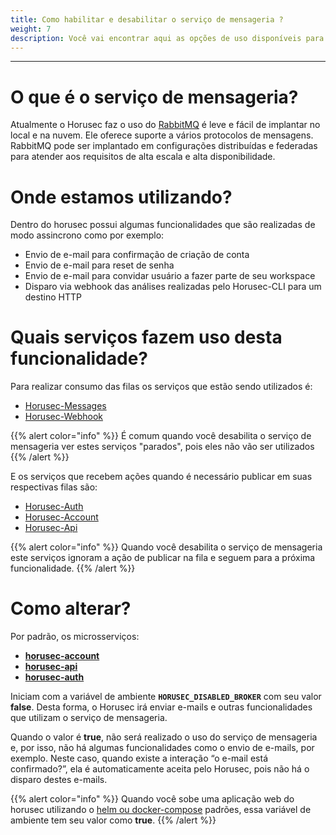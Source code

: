 ```yaml
---
title: Como habilitar e desabilitar o serviço de mensageria ?
weight: 7
description: Você vai encontrar aqui as opções de uso disponíveis para o Horusec.
---
```


---

# O que é o serviço de mensageria?
Atualmente o Horusec faz o uso do [RabbitMQ](https://www.rabbitmq.com/) é leve e fácil de implantar no local e na nuvem. Ele oferece suporte a vários protocolos de mensagens. RabbitMQ pode ser implantado em configurações distribuídas e federadas para atender aos requisitos de alta escala e alta disponibilidade.

# Onde estamos utilizando?
Dentro do horusec possui algumas funcionalidades que são realizadas de modo assincrono como por exemplo:
* Envio de e-mail para confirmação de criação de conta
* Envio de e-mail para reset de senha
* Envio de e-mail para convidar usuário a fazer parte de seu workspace
* Disparo via webhook das análises realizadas pelo Horusec-CLI para um destino HTTP

# Quais serviços fazem uso desta funcionalidade?
Para realizar consumo das filas os serviços que estão sendo utilizados é:
* [Horusec-Messages](/docs/pt-br/web/services/messages)
* [Horusec-Webhook](/docs/pt-br/web/services/webhook)

{{% alert color="info" %}}
É comum quando você desabilita o serviço de mensageria ver estes serviços "parados", pois eles não vão ser utilizados
{{% /alert %}}

E os serviços que recebem ações quando é necessário publicar em suas respectivas filas são:
* [Horusec-Auth](/docs/pt-br/web/services/auth)
* [Horusec-Account](/docs/pt-br/web/services/Account)
* [Horusec-Api](/docs/pt-br/web/services/api)

{{% alert color="info" %}}
Quando você desabilita o serviço de mensageria este serviços ignoram a ação de publicar na fila e seguem para a próxima funcionalidade.
{{% /alert %}}



# Como alterar?
Por padrão, os microsserviços:

* [**horusec-account**](https://github.com/ZupIT/horusec/tree/master/horusec-account)
* [**horusec-api**](https://github.com/ZupIT/horusec/tree/master/horusec-api)
* [**horusec-auth**](https://github.com/ZupIT/horusec/tree/master/horusec-auth)

Iniciam com a variável de ambiente **`HORUSEC_DISABLED_BROKER`** com seu valor **false**. Desta forma, o Horusec irá enviar e-mails e outras funcionalidades que utilizam o serviço de mensageria.

Quando o valor é **true**, não será realizado o uso do serviço de mensageria e, por isso, não há algumas funcionalidades como o envio de e-mails, por exemplo. Neste caso, quando existe a interação “o e-mail está confirmado?”, ela é automaticamente aceita pelo Horusec, pois não há o disparo destes e-mails.

{{% alert color="info" %}}
Quando você sobe uma aplicação web do horusec utilizando o [helm ou docker-compose](/docs/pt-br/web) padrões, essa variável de ambiente tem seu valor como **true**.
{{% /alert %}}
